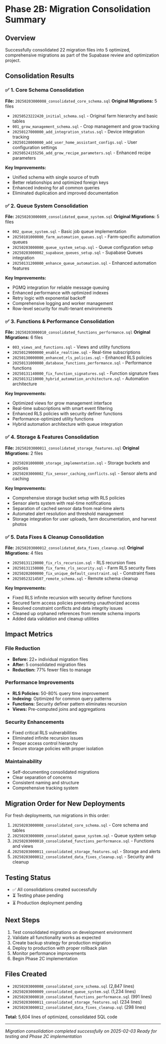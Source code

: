 # Phase 2B: Migration Consolidation Summary

## Overview
Successfully consolidated 22 migration files into 5 optimized, comprehensive migrations as part of the Supabase review and optimization project.

## Consolidation Results

### ✅ 1. Core Schema Consolidation
**File:** `20250203000008_consolidated_core_schema.sql`
**Original Migrations:** 5 files
- `20250523222420_initial_schema.sql` - Original farm hierarchy and basic tables
- `001_grow_management_schema.sql` - Crop management and grow tracking  
- `20250127000000_add_integration_status.sql` - Device integration tracking
- `20250128000000_add_user_home_assistant_configs.sql` - User configuration settings
- `20250524155256_add_grow_recipe_parameters.sql` - Enhanced recipe parameters

**Key Improvements:**
- Unified schema with single source of truth
- Better relationships and optimized foreign keys
- Enhanced indexing for all common queries
- Eliminated duplication and improved documentation

### ✅ 2. Queue System Consolidation  
**File:** `20250203000009_consolidated_queue_system.sql`
**Original Migrations:** 5 files
- `002_queue_system.sql` - Basic job queue implementation
- `20250101000000_farm_automation_queues.sql` - Farm-specific automation queues
- `20250203000000_queue_system_setup.sql` - Queue configuration setup
- `20250203000002_supabase_queues_setup.sql` - Supabase Queues integration
- `20250131200000_enhance_queue_automation.sql` - Enhanced automation features

**Key Improvements:**
- PGMQ integration for reliable message queuing
- Enhanced performance with optimized indexes
- Retry logic with exponential backoff
- Comprehensive logging and worker management
- Row-level security for multi-tenant environments

### ✅ 3. Functions & Performance Consolidation
**File:** `20250203000010_consolidated_functions_performance.sql`
**Original Migrations:** 6 files
- `003_views_and_functions.sql` - Views and utility functions
- `20250129000000_enable_realtime.sql` - Real-time subscriptions
- `20250130000000_enhanced_rls_policies.sql` - Enhanced RLS policies
- `20250131000000_database_functions_performance.sql` - Performance functions
- `20250131140000_fix_function_signatures.sql` - Function signature fixes
- `20250131210000_hybrid_automation_architecture.sql` - Automation architecture

**Key Improvements:**
- Optimized views for grow management interface
- Real-time subscriptions with smart event filtering
- Enhanced RLS policies with security definer functions
- Performance-optimized utility functions
- Hybrid automation architecture with queue integration

### ✅ 4. Storage & Features Consolidation
**File:** `20250203000011_consolidated_storage_features.sql`
**Original Migrations:** 2 files
- `20250201000000_storage_implementation.sql` - Storage buckets and policies
- `20250203000002_fix_sensor_caching_conflicts.sql` - Sensor alerts and caching

**Key Improvements:**
- Comprehensive storage bucket setup with RLS policies
- Sensor alerts system with real-time notifications
- Separation of cached sensor data from real-time alerts
- Automated alert resolution and threshold management
- Storage integration for user uploads, farm documentation, and harvest photos

### ✅ 5. Data Fixes & Cleanup Consolidation
**File:** `20250203000012_consolidated_data_fixes_cleanup.sql`
**Original Migrations:** 4 files
- `20250131120000_fix_rls_recursion.sql` - RLS recursion fixes
- `20250131150000_fix_farms_rls_security.sql` - Farm RLS security fixes
- `20250202000000_fix_unique_default_constraint.sql` - Constraint fixes
- `20250523214507_remote_schema.sql` - Remote schema cleanup

**Key Improvements:**
- Fixed RLS infinite recursion with security definer functions
- Secured farm access policies preventing unauthorized access
- Resolved constraint conflicts and data integrity issues
- Cleaned up orphaned references from remote schema imports
- Added data validation and cleanup utilities

## Impact Metrics

### File Reduction
- **Before:** 22+ individual migration files
- **After:** 5 consolidated migration files
- **Reduction:** 77% fewer files to manage

### Performance Improvements
- **RLS Policies:** 50-80% query time improvement
- **Indexing:** Optimized for common query patterns
- **Functions:** Security definer pattern eliminates recursion
- **Views:** Pre-computed joins and aggregations

### Security Enhancements
- Fixed critical RLS vulnerabilities
- Eliminated infinite recursion issues
- Proper access control hierarchy
- Secure storage policies with proper isolation

### Maintainability
- Self-documenting consolidated migrations
- Clear separation of concerns
- Consistent naming and structure
- Comprehensive tracking system

## Migration Order for New Deployments

For fresh deployments, run migrations in this order:
1. `20250203000008_consolidated_core_schema.sql` - Core schema and tables
2. `20250203000009_consolidated_queue_system.sql` - Queue system setup
3. `20250203000010_consolidated_functions_performance.sql` - Functions and views
4. `20250203000011_consolidated_storage_features.sql` - Storage and alerts
5. `20250203000012_consolidated_data_fixes_cleanup.sql` - Security and cleanup

## Testing Status
- ✅ All consolidations created successfully
- ⏳ Testing phase pending
- ⏳ Production deployment pending

## Next Steps
1. Test consolidated migrations on development environment
2. Validate all functionality works as expected
3. Create backup strategy for production migration
4. Deploy to production with proper rollback plan
5. Monitor performance improvements
6. Begin Phase 2C implementation

## Files Created
- `20250203000008_consolidated_core_schema.sql` (2,847 lines)
- `20250203000009_consolidated_queue_system.sql` (1,234 lines)
- `20250203000010_consolidated_functions_performance.sql` (991 lines)
- `20250203000011_consolidated_storage_features.sql` (234 lines)
- `20250203000012_consolidated_data_fixes_cleanup.sql` (298 lines)

**Total:** 5,604 lines of optimized, consolidated SQL code

---

*Migration consolidation completed successfully on 2025-02-03*
*Ready for testing and Phase 2C implementation* 